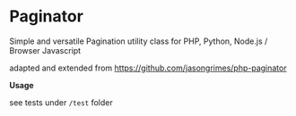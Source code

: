# Paginator

Simple and versatile Pagination utility class for PHP, Python, Node.js / Browser Javascript


adapted and extended from https://github.com/jasongrimes/php-paginator


**Usage**

see tests under `/test` folder
